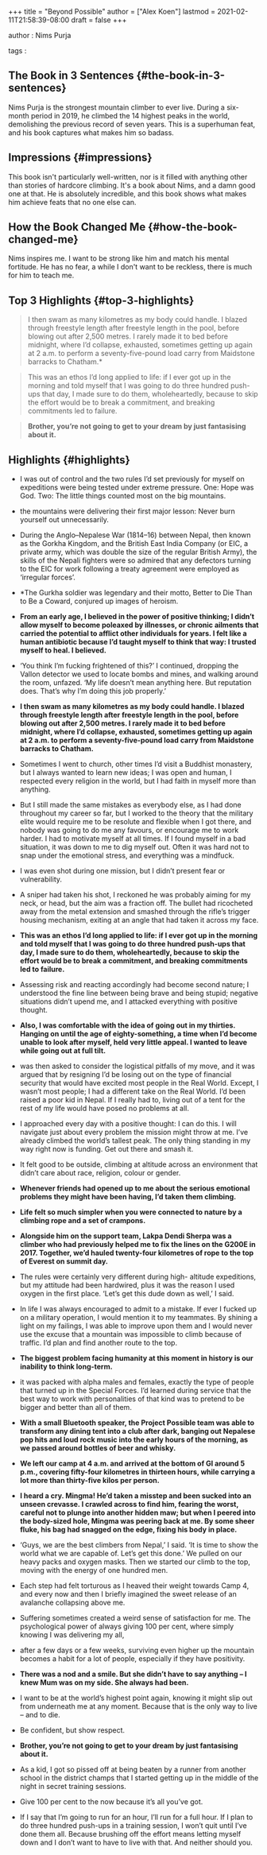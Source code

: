 +++
title = "Beyond Possible"
author = ["Alex Koen"]
lastmod = 2021-02-11T21:58:39-08:00
draft = false
+++

author
: Nims Purja

tags
:


## The Book in 3 Sentences {#the-book-in-3-sentences}

Nims Purja is the strongest mountain climber to ever live. During a six-month period in 2019, he climbed the 14 highest peaks in the world, demolishing the previous record of seven years. This is a superhuman feat, and his book captures what makes him so badass.


## Impressions {#impressions}

This book isn't particularly well-written, nor is it filled with anything other than stories of hardcore climbing. It's a book about Nims, and a damn good one at that. He is absolutely incredible, and this book shows what makes him achieve feats that no one else can.


## How the Book Changed Me {#how-the-book-changed-me}

Nims inspires me. I want to be strong like him and match his mental fortitude. He has no fear, a while I don't want to be reckless, there is much for him to teach me.


## Top 3 Highlights {#top-3-highlights}

> I then swam as many kilometres as my body could handle. I blazed through freestyle length after freestyle length in the pool, before blowing out after 2,500 metres. I rarely made it to bed before midnight, where I’d collapse, exhausted, sometimes getting up again at 2 a.m. to perform a seventy-five-pound load carry from Maidstone barracks to Chatham.\*

<!--quoteend-->

> This was an ethos I’d long applied to life: if I ever got up in the morning and told myself that I was going to do three hundred push-ups that day, I made sure to do them, wholeheartedly, because to skip the effort would be to break a commitment, and breaking commitments led to failure.

<!--quoteend-->

> **Brother, you’re not going to get to your dream by just fantasising about it.**


## Highlights {#highlights}

-   I was out of control and the two rules I’d set previously for myself on expeditions were being tested under extreme pressure. One: Hope was God. Two: The little things counted most on the big mountains.

-   the mountains were delivering their first major lesson: Never burn yourself out unnecessarily.

-   During the Anglo–Nepalese War (1814–16) between Nepal, then known as the Gorkha Kingdom, and the British East India Company (or EIC, a private army, which was double the size of the regular British Army), the skills of the Nepali fighters were so admired that any defectors turning to the EIC for work following a treaty agreement were employed as ‘irregular forces’.

-   \*The Gurkha soldier was legendary and their motto, Better to Die Than to Be a Coward, conjured up images of heroism.

-   **From an early age, I believed in the power of positive thinking; I didn’t allow myself to become poleaxed by illnesses, or chronic ailments that carried the potential to afflict other individuals for years. I felt like a human antibiotic because I’d taught myself to think that way: I trusted myself to heal. I believed.**

-   ‘You think I’m fucking frightened of this?’ I continued, dropping the Vallon detector we used to locate bombs and mines, and walking around the room, unfazed. ‘My life doesn’t mean anything here. But reputation does. That’s why I’m doing this job properly.’

-   **I then swam as many kilometres as my body could handle. I blazed through freestyle length after freestyle length in the pool, before blowing out after 2,500 metres. I rarely made it to bed before midnight, where I’d collapse, exhausted, sometimes getting up again at 2 a.m. to perform a seventy-five-pound load carry from Maidstone barracks to Chatham.**

-   Sometimes I went to church, other times I’d visit a Buddhist monastery, but I always wanted to learn new ideas; I was open and human, I respected every religion in the world, but I had faith in myself more than anything.

-   But I still made the same mistakes as everybody else, as I had done throughout my career so far, but I worked to the theory that the military elite would require me to be resolute and flexible when I got there, and nobody was going to do me any favours, or encourage me to work harder. I had to motivate myself at all times. If I found myself in a bad situation, it was down to me to dig myself out. Often it was hard not to snap under the emotional stress, and everything was a mindfuck.

-   I was even shot during one mission, but I didn’t present fear or vulnerability.

-   A sniper had taken his shot, I reckoned he was probably aiming for my neck, or head, but the aim was a fraction off. The bullet had ricocheted away from the metal extension and smashed through the rifle’s trigger housing mechanism, exiting at an angle that had taken it across my face.

-   **This was an ethos I’d long applied to life: if I ever got up in the morning and told myself that I was going to do three hundred push-ups that day, I made sure to do them, wholeheartedly, because to skip the effort would be to break a commitment, and breaking commitments led to failure.**

-   Assessing risk and reacting accordingly had become second nature; I understood the fine line between being brave and being stupid; negative situations didn’t upend me, and I attacked everything with positive thought.

-   **Also, I was comfortable with the idea of going out in my thirties. Hanging on until the age of eighty-something, a time when I’d become unable to look after myself, held very little appeal. I wanted to leave while going out at full tilt.**

-   was then asked to consider the logistical pitfalls of my move, and it was argued that by resigning I’d be losing out on the type of financial security that would have excited most people in the Real World. Except, I wasn’t most people; I had a different take on the Real World. I’d been raised a poor kid in Nepal. If I really had to, living out of a tent for the rest of my life would have posed no problems at all.

-   I approached every day with a positive thought: I can do this. I will navigate just about every problem the mission might throw at me. I’ve already climbed the world’s tallest peak. The only thing standing in my way right now is funding. Get out there and smash it.

-   It felt good to be outside, climbing at altitude across an environment that didn’t care about race, religion, colour or gender.

-   **Whenever friends had opened up to me about the serious emotional problems they might have been having, I’d taken them climbing.**

-   **Life felt so much simpler when you were connected to nature by a climbing rope and a set of crampons.**

-   **Alongside him on the support team, Lakpa Dendi Sherpa was a climber who had previously helped me to fix the lines on the G200E in 2017. Together, we’d hauled twenty-four kilometres of rope to the top of Everest on summit day.**

-   The rules were certainly very different during high- altitude expeditions, but my attitude had been hardwired, plus it was the reason I used oxygen in the first place. ‘Let’s get this dude down as well,’ I said.

-   In life I was always encouraged to admit to a mistake. If ever I fucked up on a military operation, I would mention it to my teammates. By shining a light on my failings, I was able to improve upon them and I would never use the excuse that a mountain was impossible to climb because of traffic. I’d plan and find another route to the top.

-   **The biggest problem facing humanity at this moment in history is our inability to think long-term.**

-   it was packed with alpha males and females, exactly the type of people that turned up in the Special Forces. I’d learned during service that the best way to work with personalities of that kind was to pretend to be bigger and better than all of them.

-   **With a small Bluetooth speaker, the Project Possible team was able to transform any dining tent into a club after dark, banging out Nepalese pop hits and loud rock music into the early hours of the morning, as we passed around bottles of beer and whisky.**

-   **We left our camp at 4 a.m. and arrived at the bottom of GI around 5 p.m., covering fifty-four kilometres in thirteen hours, while carrying a lot more than thirty-five kilos per person.**

-   **I heard a cry. Mingma! He’d taken a misstep and been sucked into an unseen crevasse. I crawled across to find him, fearing the worst, careful not to plunge into another hidden maw; but when I peered into the body-sized hole, Mingma was peering back at me. By some sheer fluke, his bag had snagged on the edge, fixing his body in place.**

-   ‘Guys, we are the best climbers from Nepal,’ I said. ‘It is time to show the world what we are capable of. Let’s get this done.’ We pulled on our heavy packs and oxygen masks. Then we started our climb to the top, moving with the energy of one hundred men.

-   Each step had felt torturous as I heaved their weight towards Camp 4, and every now and then I briefly imagined the sweet release of an avalanche collapsing above me.

-   Suffering sometimes created a weird sense of satisfaction for me. The psychological power of always giving 100 per cent, where simply knowing I was delivering my all,

-   after a few days or a few weeks, surviving even higher up the mountain becomes a habit for a lot of people, especially if they have positivity.

-   **There was a nod and a smile. But she didn’t have to say anything – I knew Mum was on my side. She always had been.**

-   I want to be at the world’s highest point again, knowing it might slip out from underneath me at any moment. Because that is the only way to live – and to die.

-   Be confident, but show respect.

-   **Brother, you’re not going to get to your dream by just fantasising about it.**

-   As a kid, I got so pissed off at being beaten by a runner from another school in the district champs that I started getting up in the middle of the night in secret training sessions.

-   Give 100 per cent to the now because it’s all you’ve got.

-   If I say that I’m going to run for an hour, I’ll run for a full hour. If I plan to do three hundred push-ups in a training session, I won’t quit until I’ve done them all. Because brushing off the effort means letting myself down and I don’t want to have to live with that. And neither should you.
